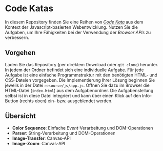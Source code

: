 # Code Katas

In diesem Repository finden Sie eine Reihen von [*Code Kata*](https://en.wikipedia.org/wiki/Kata_(programming)) aus dem Kontext der Javascript-basierten Webentwicklung. Nutzen Sie die Aufgaben, um Ihre Fähigkeiten bei der Verwendung der *Browser APIs* zu verbessern.

## Vorgehen

Laden Sie das Repository (per direktem Download oder `git clone`) herunter. In jedem der Ordner befindet sich eine individuelle Aufgabe. Für jede Aufgabe ist eine einfache Programmstruktur mit den benötigten HTML- und CSS-Dateien vorgegeben. Die Implementierung Ihrer Lösung beginnen Sie jeweils in der Datei `resource/js/app.js`. Öffnen Sie dazu im Browser die HTML-Datei (`index.html`) aus dem Aufgabenordner. Die Aufgabenstellung selbst ist in diese Datei integriert und kann über einen Klick auf den Info-Button (rechts oben) ein- bzw. ausgeblendet werden.

## Übersicht

- **Color Sequence**: Einfache *Event*-Verarbeitung und DOM-Operationen
- **Parser**: String-Verarbeitung und DOM-Operationen
- **Image-Transfer**: Canvas-API
- **Image-Zoom**: Canvas-API